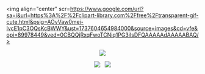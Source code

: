 <img align="center" scr=https://www.google.com/url?sa=i&url=https%3A%2F%2Fclipart-library.com%2Ffree%2Ftransparent-gif-cute.html&psig=AOvVaw0mei-IvcE1pC3OQsKcBWWY&ust=1737604654984000&source=images&cd=vfe&opi=89978449&ved=0CBQQjRxqFwoTCNiq1PG3iIsDFQAAAAAdAAAAABAQ/>



<p align="center">
  
<img align="center" src="http://github-profile-summary-cards.vercel.app/api/cards/profile-details?username=h4ppyb3rry&theme=radical"/>

</p>

<p align = "center">
  
<img src="http://github-profile-summary-cards.vercel.app/api/cards/stats?username=h4ppyb3rry&theme=radical"/>
&nbsp;
<img src="https://github-readme-stats.vercel.app/api/top-langs/?username=h4ppyb3rry&show_icons=true&theme=radical&layout=donut"/>

</p>


<!--
**h4ppyb3rry/h4ppyb3rry** is a ✨ _special_ ✨ repository because its `README.md` (this file) appears on your GitHub profile.

Here are some ideas to get you started:

- 🔭 I’m currently working on ...
- 🌱 I’m currently learning ...
- 👯 I’m looking to collaborate on ...
- 🤔 I’m looking for help with ...
- 💬 Ask me about ...
- 📫 How to reach me: ...
- 😄 Pronouns: ...
- ⚡ Fun fact: ...
-->
